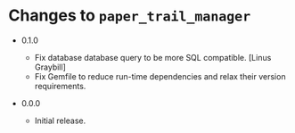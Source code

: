 Changes to `paper_trail_manager`
================================

* 0.1.0
    * Fix database database query to be more SQL compatible. [Linus Graybill]
    * Fix Gemfile to reduce run-time dependencies and relax their version requirements.

* 0.0.0
    * Initial release.
